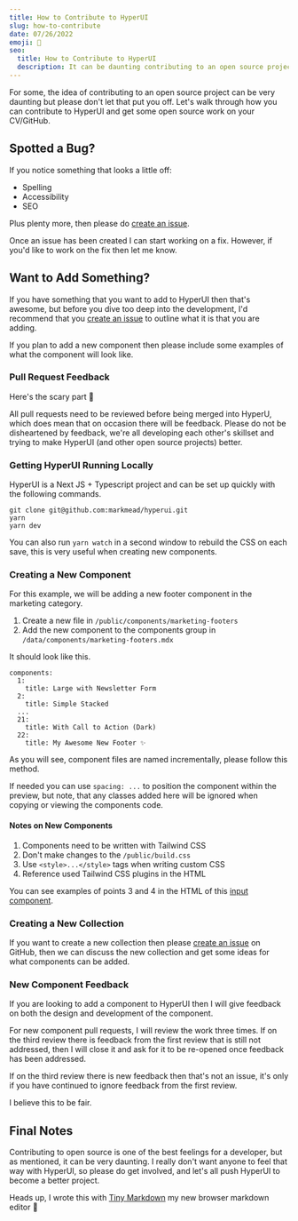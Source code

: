 ```yaml
---
title: How to Contribute to HyperUI
slug: how-to-contribute
date: 07/26/2022
emoji: 🫵
seo:
  title: How to Contribute to HyperUI
  description: It can be daunting contributing to an open source project, find out how you can get involved with the development of HyperUI.
---
```


For some, the idea of contributing to an open source project can be very daunting but please don't let that put you off. Let's walk through how you can contribute to HyperUI and get some open source work on your CV/GitHub.

## Spotted a Bug?

If you notice something that looks a little off:

- Spelling
- Accessibility
- SEO

Plus plenty more, then please do [create an issue](https://github.com/markmead/hyperui/issues/new/choose).

Once an issue has been created I can start working on a fix. However, if you'd like to work on the fix then let me know.

## Want to Add Something?

If you have something that you want to add to HyperUI then that's awesome, but before you dive too deep into the development, I'd recommend that you [create an issue](https://github.com/markmead/hyperui/issues/new/choose) to outline what it is that you are adding.

If you plan to add a new component then please include some examples of what the component will look like.

### Pull Request Feedback

Here's the scary part 👻

All pull requests need to be reviewed before being merged into HyperU, which does mean that on occasion there will be feedback. Please do not be disheartened by feedback, we're all developing each other's skillset and trying to make HyperUI (and other open source projects) better.

### Getting HyperUI Running Locally

HyperUI is a Next JS + Typescript project and can be set up quickly with the following commands.

```shell
git clone git@github.com:markmead/hyperui.git
yarn
yarn dev
```

You can also run `yarn watch` in a second window to rebuild the CSS on each save, this is very useful when creating new components.

### Creating a New Component

For this example, we will be adding a new footer component in the marketing category.

1. Create a new file in `/public/components/marketing-footers`
2. Add the new component to the components group in `/data/components/marketing-footers.mdx`

It should look like this.

```
components:
  1:
    title: Large with Newsletter Form
  2:
    title: Simple Stacked
  ...
  21:
    title: With Call to Action (Dark)
  22:
    title: My Awesome New Footer ✨
```

As you will see, component files are named incrementally, please follow this method.

If needed you can use `spacing: ...` to position the component within the preview, but note, that any classes added here will be ignored when copying or viewing the components code.

#### Notes on New Components

1. Components need to be written with Tailwind CSS
2. Don't make changes to the `/public/build.css`
3. Use `<style>...</style>` tags when writing custom CSS
4. Reference used Tailwind CSS plugins in the HTML

You can see examples of points 3 and 4 in the HTML of this [input component](https://www.hyperui.dev/components/application-ui/pagination#component-3).

### Creating a New Collection

If you want to create a new collection then please [create an issue](https://github.com/markmead/hyperui/issues/new/choose) on GitHub, then we can discuss the new collection and get some ideas for what components can be added.

### New Component Feedback

If you are looking to add a component to HyperUI then I will give feedback on both the design and development of the component.

For new component pull requests, I will review the work three times. If on the third review there is feedback from the first review that is still not addressed, then I will close it and ask for it to be re-opened once feedback has been addressed.

If on the third review there is new feedback then that's not an issue, it's only if you have continued to ignore feedback from the first review.

I believe this to be fair.

## Final Notes

Contributing to open source is one of the best feelings for a developer, but as mentioned, it can be very daunting. I really don't want anyone to feel that way with HyperUI, so please do get involved, and let's all push HyperUI to become a better project.

Heads up, I wrote this with [Tiny Markdown](https://tiny-markdown.vercel.app/) my new browser markdown editor 🚀
